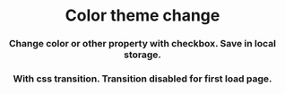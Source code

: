 <h1 align="center">Color theme change</h1>
<h3 align="center">Change color or other property with checkbox. Save in local storage.</h3>

















<h3 align="center">With css transition. Transition disabled for first load page.</h3>